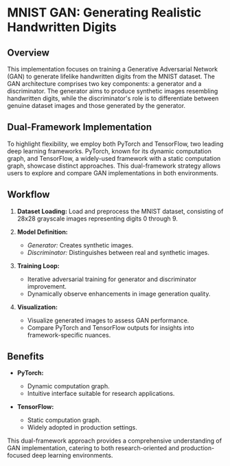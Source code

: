# MNIST GAN: Generating Realistic Handwritten Digits

## Overview

This implementation focuses on training a Generative Adversarial Network (GAN) to generate lifelike handwritten digits from the MNIST dataset. The GAN architecture comprises two key components: a generator and a discriminator. The generator aims to produce synthetic images resembling handwritten digits, while the discriminator's role is to differentiate between genuine dataset images and those generated by the generator.

## Dual-Framework Implementation

To highlight flexibility, we employ both PyTorch and TensorFlow, two leading deep learning frameworks. PyTorch, known for its dynamic computation graph, and TensorFlow, a widely-used framework with a static computation graph, showcase distinct approaches. This dual-framework strategy allows users to explore and compare GAN implementations in both environments.

## Workflow

1. **Dataset Loading:** Load and preprocess the MNIST dataset, consisting of 28x28 grayscale images representing digits 0 through 9.

2. **Model Definition:**
   - *Generator:* Creates synthetic images.
   - *Discriminator:* Distinguishes between real and synthetic images.

3. **Training Loop:**
   - Iterative adversarial training for generator and discriminator improvement.
   - Dynamically observe enhancements in image generation quality.

4. **Visualization:**
   - Visualize generated images to assess GAN performance.
   - Compare PyTorch and TensorFlow outputs for insights into framework-specific nuances.

## Benefits

- **PyTorch:**
  - Dynamic computation graph.
  - Intuitive interface suitable for research applications.

- **TensorFlow:**
  - Static computation graph.
  - Widely adopted in production settings.

This dual-framework approach provides a comprehensive understanding of GAN implementation, catering to both research-oriented and production-focused deep learning environments.
